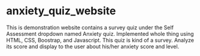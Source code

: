 # anxiety_quiz_website
This is demonstration website contains a survey quiz under the Self Assessment dropdown named Anxiety quiz. Implemented whole thing using HTML, CSS, Boostrap, and Javascript. This quiz is kind of a survey. Analyze its score and display to the user about his/her anxiety score and level.
